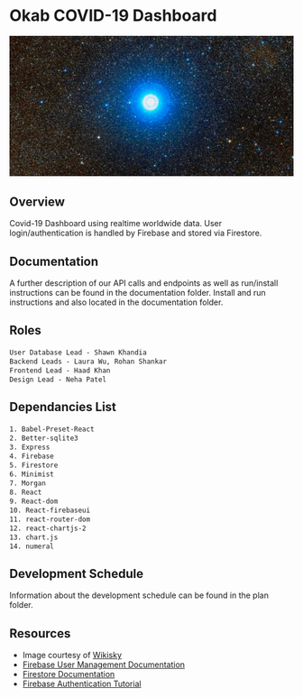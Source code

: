 # Okab COVID-19 Dashboard
![alt text](./okab.png)

## Overview
Covid-19 Dashboard using realtime worldwide data. User login/authentication is handled by Firebase and stored via Firestore.

## Documentation
A further description of our API calls and endpoints as well as run/install instructions can be found in the documentation folder.
Install and run instructions and also located in the documentation folder.

## Roles
    User Database Lead - Shawn Khandia 
    Backend Leads - Laura Wu, Rohan Shankar
    Frontend Lead - Haad Khan
    Design Lead - Neha Patel 

## Dependancies List
    1. Babel-Preset-React
    2. Better-sqlite3
    3. Express
    4. Firebase
    5. Firestore
    6. Minimist
    7. Morgan
    8. React
    9. React-dom
    10. React-firebaseui
    11. react-router-dom
    12. react-chartjs-2
    13. chart.js
    14. numeral

## Development Schedule
Information about the development schedule can be found in the plan folder.

## Resources
- Image courtesy of [Wikisky](http://wikisky.org)
- [Firebase User Management Documentation](https://firebase.google.com/docs/auth/web/manage-users)
- [Firestore Documentation](https://firebase.google.com/docs/firestore/quickstart)
- [Firebase Authentication Tutorial](https://www.youtube.com/watch?v=9bXhf_TELP4)
